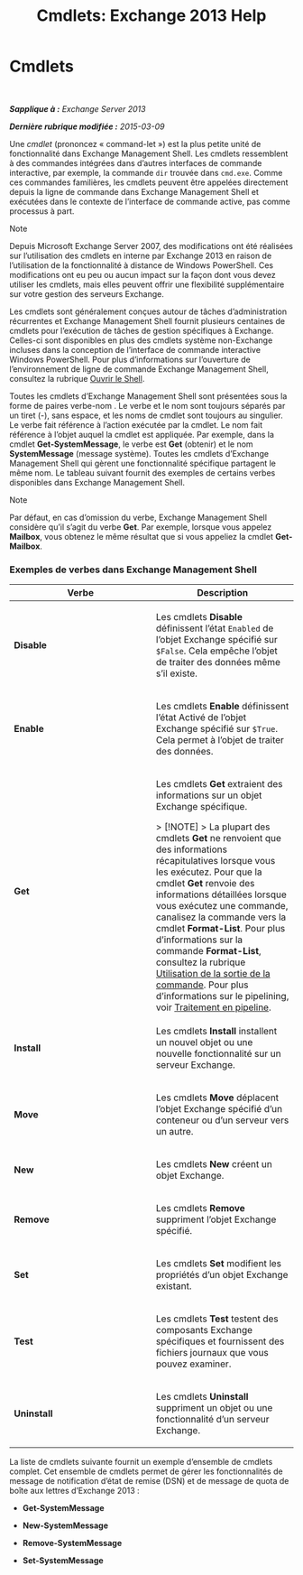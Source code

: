 ﻿---
title: 'Cmdlets: Exchange 2013 Help'
TOCTitle: Cmdlets
ms:assetid: 1d741dea-1eb8-4909-850f-63d4efaa1a32
ms:mtpsurl: https://technet.microsoft.com/fr-fr/library/Aa996589(v=EXCHG.150)
ms:contentKeyID: 50477731
ms.date: 05/23/2018
mtps_version: v=EXCHG.150
ms.translationtype: MT
---

# Cmdlets

 

_**Sapplique à :** Exchange Server 2013_

_**Dernière rubrique modifiée :** 2015-03-09_

Une *cmdlet* (prononcez « command-let ») est la plus petite unité de fonctionnalité dans Exchange Management Shell. Les cmdlets ressemblent à des commandes intégrées dans d’autres interfaces de commande interactive, par exemple, la commande `dir` trouvée dans `cmd.exe`. Comme ces commandes familières, les cmdlets peuvent être appelées directement depuis la ligne de commande dans Exchange Management Shell et exécutées dans le contexte de l’interface de commande active, pas comme processus à part.

> [!NOTE]
> Depuis Microsoft Exchange Server 2007, des modifications ont été réalisées sur l’utilisation des cmdlets en interne par Exchange 2013 en raison de l’utilisation de la fonctionnalité à distance de Windows PowerShell. Ces modifications ont eu peu ou aucun impact sur la façon dont vous devez utiliser les cmdlets, mais elles peuvent offrir une flexibilité supplémentaire sur votre gestion des serveurs Exchange.


Les cmdlets sont généralement conçues autour de tâches d’administration récurrentes et Exchange Management Shell fournit plusieurs centaines de cmdlets pour l’exécution de tâches de gestion spécifiques à Exchange. Celles-ci sont disponibles en plus des cmdlets système non-Exchange incluses dans la conception de l’interface de commande interactive Windows PowerShell. Pour plus d’informations sur l’ouverture de l’environnement de ligne de commande Exchange Management Shell, consultez la rubrique [Ouvrir le Shell](https://technet.microsoft.com/fr-fr/library/dd638134\(v=exchg.150\)).

Toutes les cmdlets d’Exchange Management Shell sont présentées sous la forme de paires verbe-nom . Le verbe et le nom sont toujours séparés par un tiret (-), sans espace, et les noms de cmdlet sont toujours au singulier. Le verbe fait référence à l’action exécutée par la cmdlet. Le nom fait référence à l’objet auquel la cmdlet est appliquée. Par exemple, dans la cmdlet **Get-SystemMessage**, le verbe est **Get** (obtenir) et le nom **SystemMessage** (message système). Toutes les cmdlets d’Exchange Management Shell qui gèrent une fonctionnalité spécifique partagent le même nom. Le tableau suivant fournit des exemples de certains verbes disponibles dans Exchange Management Shell.

> [!NOTE]
> Par défaut, en cas d’omission du verbe, Exchange Management Shell considère qu’il s’agit du verbe <strong>Get</strong>. Par exemple, lorsque vous appelez <strong>Mailbox</strong>, vous obtenez le même résultat que si vous appeliez la cmdlet <strong>Get-Mailbox</strong>.


### Exemples de verbes dans Exchange Management Shell

<table>
<colgroup>
<col style="width: 50%" />
<col style="width: 50%" />
</colgroup>
<thead>
<tr class="header">
<th>Verbe</th>
<th>Description</th>
</tr>
</thead>
<tbody>
<tr class="odd">
<td><p><strong>Disable</strong></p></td>
<td><p>Les cmdlets <strong>Disable</strong> définissent l’état <code>Enabled</code> de l’objet Exchange spécifié sur <code>$False</code>. Cela empêche l’objet de traiter des données même s’il existe.</p></td>
</tr>
<tr class="even">
<td><p><strong>Enable</strong></p></td>
<td><p>Les cmdlets <strong>Enable</strong> définissent l’état Activé de l’objet Exchange spécifié sur <code>$True</code>. Cela permet à l’objet de traiter des données.</p></td>
</tr>
<tr class="odd">
<td><p><strong>Get</strong></p></td>
<td><p>Les cmdlets <strong>Get</strong> extraient des informations sur un objet Exchange spécifique.</p>
> [!NOTE]
> La plupart des cmdlets <strong>Get</strong> ne renvoient que des informations récapitulatives lorsque vous les exécutez. Pour que la cmdlet <strong>Get</strong> renvoie des informations détaillées lorsque vous exécutez une commande, canalisez la commande vers la cmdlet <strong>Format-List</strong>. Pour plus d’informations sur la commande <strong>Format-List</strong>, consultez la rubrique <a href="working-with-command-output-exchange-2013-help.md">Utilisation de la sortie de la commande</a>. Pour plus d’informations sur le pipelining, voir <a href="https://technet.microsoft.com/fr-fr/library/aa998260(v=exchg.150)">Traitement en pipeline</a>.

</td>
</tr>
<tr class="even">
<td><p><strong>Install</strong></p></td>
<td><p>Les cmdlets <strong>Install</strong> installent un nouvel objet ou une nouvelle fonctionnalité sur un serveur Exchange.</p></td>
</tr>
<tr class="odd">
<td><p><strong>Move</strong></p></td>
<td><p>Les cmdlets <strong>Move</strong> déplacent l’objet Exchange spécifié d’un conteneur ou d’un serveur vers un autre.</p></td>
</tr>
<tr class="even">
<td><p><strong>New</strong></p></td>
<td><p>Les cmdlets <strong>New</strong> créent un objet Exchange.</p></td>
</tr>
<tr class="odd">
<td><p><strong>Remove</strong></p></td>
<td><p>Les cmdlets <strong>Remove</strong> suppriment l’objet Exchange spécifié.</p></td>
</tr>
<tr class="even">
<td><p><strong>Set</strong></p></td>
<td><p>Les cmdlets <strong>Set</strong> modifient les propriétés d’un objet Exchange existant.</p></td>
</tr>
<tr class="odd">
<td><p><strong>Test</strong></p></td>
<td><p>Les cmdlets <strong>Test</strong> testent des composants Exchange spécifiques et fournissent des fichiers journaux que vous pouvez examiner.</p></td>
</tr>
<tr class="even">
<td><p><strong>Uninstall</strong></p></td>
<td><p>Les cmdlets <strong>Uninstall</strong> suppriment un objet ou une fonctionnalité d’un serveur Exchange.</p></td>
</tr>
</tbody>
</table>


La liste de cmdlets suivante fournit un exemple d’ensemble de cmdlets complet. Cet ensemble de cmdlets permet de gérer les fonctionnalités de message de notification d’état de remise (DSN) et de message de quota de boîte aux lettres d’Exchange 2013 :

  - **Get-SystemMessage**

  - **New-SystemMessage**

  - **Remove-SystemMessage**

  - **Set-SystemMessage**

